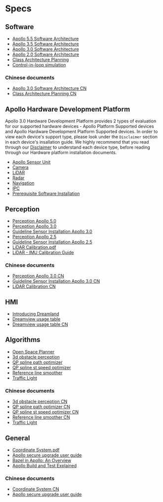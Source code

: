 # Specs

## Software

- [Apollo 5.5 Software Architecture](Apollo_5.5_Software_Architecture.md)
- [Apollo 3.5 Software Architecture](Apollo_3.5_Software_Architecture.md)
- [Apollo 3.0 Software Architecture](Apollo_3.0_Software_Architecture.md)
- [Apollo 2.0 Software Architecture](Apollo_2.0_Software_Architecture.md)
- [Class Architecture Planning](Class_Architecture_Planning.md)
- [Control-in-loop simulation](dynamic_model.md)

### Chinese documents

- [Apollo 3.0 Software Architecture CN](Apollo_3.0_Software_Architecture_cn.md)
- [Class Architecture Planning CN](Class_Architecture_Planning_cn.md)

## Apollo Hardware Development Platform

Apollo 3.0 Hardware Development Platform provides 2 types of evaluation for our
supported hardware devices - Apollo Platform Supported devices and Apollo
Hardware Development Platform Supported devices. In order to view each device's
support type, please look under the `Disclaimer` section in each device's
insallation guide. We highly recommend that you read through our
[Disclaimer](Disclaimer_Hardware.pdf) to understand each device type, before
reading through our Hardware platform installation documents.

- [Apollo Sensor Unit](Apollo_Sensor_Unit/Apollo_Sensor_Unit_Installation_Guide.md)
- [Camera](Camera/README.md)
- [LiDAR](Lidar/README.md)
- [Radar](Radar/README.md)
- [Navigation](Navigation/README.md)
- [IPC](IPC/Nuvo-6108GC_Installation_Guide.md)
- [Prerequisite Software Installation](prerequisite_software_installation_guide.md)

## Perception

- [Perception Apollo 5.0](perception_apollo_5.0.md)
- [Perception Apollo 3.0](perception_apollo_3.0.md)
- [Guideline Sensor Installation Apollo 3.0](Guideline_sensor_Installation_apollo_3.0.md)
- [Perception Apollo 2.5](perception_apollo_2.5.md)
- [Guideline Sensor Installation Apollo 2.5](Guideline_sensor_Installation_apollo_2.5.md)
- [LiDAR Calibration.pdf](lidar_calibration.pdf)
- [LiDAR - IMU Calibration Guide](../quickstart/multiple_lidar_gnss_calibration_guide.md)

### Chinese documents

- [Perception Apollo 3.0 CN](perception_apollo_3.0_cn.md)
- [Guideline Sensor Installation Apollo 3.0 CN](Guideline_sensor_Installation_apollo_3.0_cn.md)
- [LiDAR Calibration CN](lidar_calibration_cn.pdf)

## HMI

- [Introducing Dreamland](Dreamland_introduction.md)
- [Dreamview usage table](dreamview_usage_table.md)
- [Dreamview usage table CN](dreamview_usage_table_cn.md)

## Algorithms

- [Open Space Planner](Open_Space_Planner.md)
- [3d obstacle perception](3d_obstacle_perception.md)
- [QP spline path optimizer](qp_spline_path_optimizer.md)
- [QP spline st speed optimizer](qp_spline_st_speed_optimizer.md)
- [Reference line smoother](reference_line_smoother.md)
- [Traffic Light](traffic_light.md)

### Chinese documents

- [3d obstacle perception CN](3d_obstacle_perception_cn.md)
- [QP spline path optimizer CN](qp_spline_path_optimizer_cn.md)
- [QP spline st speed optimizer CN](qp_spline_st_speed_optimizer_cn.md)
- [Reference line smoother CN](reference_line_smoother_cn.md)
- [Traffic Light](traffic_light_cn.md)

## General

- [Coordinate System.pdf](coordination.pdf)
- [Apollo secure upgrade user guide](apollo_secure_upgrade_user_guide.md)
- [Bazel in Apollo: An Overview](bazel_in_apollo_an_overview.md)
- [Apollo Build and Test Explained](apollo_build_and_test_explained.md)

### Chinese documents

- [Coordinate System CN](coordination_cn.md)
- [Apollo secure upgrade user guide](apollo_secure_upgrade_user_guide_cn.md)
